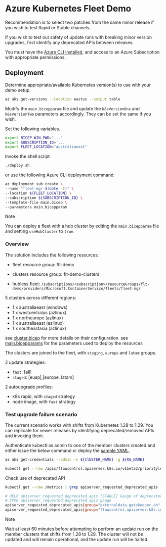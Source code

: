 # Azure Kubernetes Fleet Demo 

Recommendation is to select two patches from the same minor release if you wish to test Rapid *or* Stable channels.

If you wish to test out safety of update runs with breaking minor version upgrades, first identify any deprecated APIs between releases.

You must have the [Azure CLI installed](https://learn.microsoft.com/cli/azure/install-azure-cli), and access to an Azure Subscription with appropriate permissions.

## Deployment

Determine appropriate/available Kubernetes version(s) to use with your demo setup.

```bash
az aks get-versions --location eastus --output table
```

Modify the `main.bicepparam` file and update the `k8sVersionOne` and `k8sVersionTwo` parameters accordingly. They can be set the same if you wish.

Set the following variables.

```bash
export BICEP_WIN_PWD="..."
export SUBSCRIPTION_ID='...'
export FLEET_LOCATION="australiaeast"
```

Invoke the shell script

```bash
./deploy.sh
```

or use the following Azure CLI deployment command:

```bash
az deployment sub create \
--name "fleet-mgr-$(date -I)" \
--location ${FLEET_LOCATION} \
--subscription ${SUBSCRIPTION_ID} \
--template-file main.bicep \
--parameters main.bicepparam
```

> [!NOTE]  
> You can deploy a fleet with a hub cluster by editing the `main.bicepparam` file and setting `useHubCluster` to `true`.

### Overview

The solution includes the following resources:
  
- fleet resource group: flt-demo
- clusters resource group: flt-demo-clusters

- hubless fleet: `/subscriptions/<subscription>/resourceGroups/flt-demo/providers/Microsoft.ContainerService/fleets/fleet-mgr`

5 clusters across different regions:  

- 1 x australiaeast (windows)
- 1 x westcentralus (azlinux)
- 1 x northeurope (azlinux)
- 1 x australiaeast (azlinux)
- 1 x southeastasia (azlinux)

see [cluster.bicep](./cluster.bicep) for more details on their configuration.
see [main.bicepparams](./main.bicepparam) for the parameters used to deploy the resources

The clusters are joined to the fleet, with `staging`, `europe` and `latam` groups.

2 update strategies:  

- `fast`: [all]
- `staged`: [euap],[europe, latam]

2 autoupgrade profiles:  

- k8s rapid, with `staged` strategy
- node image, with `fast` strategy

### Test upgrade failure scenario

The current scenario works with shifts from Kubernetes 1.28 to 1.29. You can replicate for newer releases by identifying deprecated/removed APIs and invoking them.

Authenticate kubectl as admin to one of the member clusters created and either issue the below command or deploy the [sample YAML](samples/test-deprecated-api.yaml).

```bash
az aks get-credentials --admin -n ${ClUSTER_NAME} -g ${RG_NAME}

kubectl get --raw /apis/flowcontrol.apiserver.k8s.io/v1beta2/prioritylevelconfigurations
```

Check use of deprecated API

```bash
kubectl get --raw /metrics | grep apiserver_requested_deprecated_apis
```

```bash
# HELP apiserver_requested_deprecated_apis [STABLE] Gauge of deprecated APIs that have been requested, broken out by API group, version, resource, subresource, and removed_release.
# TYPE apiserver_requested_deprecated_apis gauge
apiserver_requested_deprecated_apis{group="externaldata.gatekeeper.sh",removed_release="",resource="providers",subresource="",version="v1alpha1"} 1
apiserver_requested_deprecated_apis{group="flowcontrol.apiserver.k8s.io",removed_release="1.29",resource="prioritylevelconfigurations",subresource="",version="v1beta2"} 1
```

> [!NOTE]  
> Wait at least 60 minutes before attempting to perform an update run on the member clusters that shifts from 1.28 to 1.29. The cluster will not be updated and will remain operational, and the update run will be halted.
